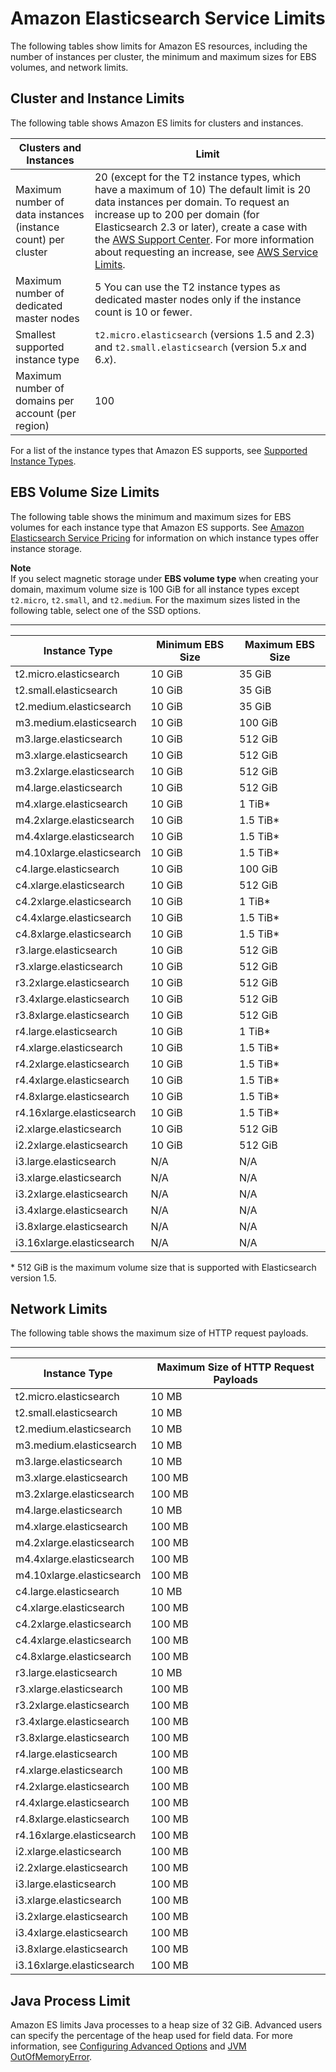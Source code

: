 # Amazon Elasticsearch Service Limits<a name="aes-limits"></a>

The following tables show limits for Amazon ES resources, including the number of instances per cluster, the minimum and maximum sizes for EBS volumes, and network limits\.

## Cluster and Instance Limits<a name="clusterresource"></a>

The following table shows Amazon ES limits for clusters and instances\.


| Clusters and Instances | Limit | 
| --- | --- | 
| Maximum number of data instances \(instance count\) per cluster | 20 \(except for the T2 instance types, which have a maximum of 10\)  The default limit is 20 data instances per domain\. To request an increase up to 200 per domain \(for Elasticsearch 2\.3 or later\), create a case with the [AWS Support Center](https://console.aws.amazon.com/support/home#/)\.  For more information about requesting an increase, see [AWS Service Limits](http://docs.aws.amazon.com/general/latest/gr/aws_service_limits.html)\.  | 
| Maximum number of dedicated master nodes | 5  You can use the T2 instance types as dedicated master nodes only if the instance count is 10 or fewer\.  | 
| Smallest supported instance type | `t2.micro.elasticsearch` \(versions 1\.5 and 2\.3\) and `t2.small.elasticsearch` \(version 5\.*x* and 6\.*x*\)\. | 
| Maximum number of domains per account \(per region\) | 100 | 

For a list of the instance types that Amazon ES supports, see [Supported Instance Types](aes-supported-instance-types.md)\.

## EBS Volume Size Limits<a name="ebsresource"></a>

The following table shows the minimum and maximum sizes for EBS volumes for each instance type that Amazon ES supports\. See [Amazon Elasticsearch Service Pricing](https://aws.amazon.com/elasticsearch-service/pricing/) for information on which instance types offer instance storage\.

**Note**  
If you select magnetic storage under **EBS volume type** when creating your domain, maximum volume size is 100 GiB for all instance types except `t2.micro`, `t2.small`, and `t2.medium`\. For the maximum sizes listed in the following table, select one of the SSD options\.


****  

| Instance Type | Minimum EBS Size | Maximum EBS Size | 
| --- | --- | --- | 
| t2\.micro\.elasticsearch | 10 GiB | 35 GiB | 
| t2\.small\.elasticsearch | 10 GiB | 35 GiB | 
| t2\.medium\.elasticsearch | 10 GiB | 35 GiB | 
| m3\.medium\.elasticsearch | 10 GiB | 100 GiB | 
| m3\.large\.elasticsearch | 10 GiB | 512 GiB | 
| m3\.xlarge\.elasticsearch | 10 GiB | 512 GiB | 
| m3\.2xlarge\.elasticsearch | 10 GiB | 512 GiB | 
| m4\.large\.elasticsearch | 10 GiB | 512 GiB | 
| m4\.xlarge\.elasticsearch | 10 GiB | 1 TiB\* | 
| m4\.2xlarge\.elasticsearch | 10 GiB | 1\.5 TiB\* | 
| m4\.4xlarge\.elasticsearch | 10 GiB | 1\.5 TiB\* | 
| m4\.10xlarge\.elasticsearch | 10 GiB | 1\.5 TiB\* | 
| c4\.large\.elasticsearch | 10 GiB | 100 GiB | 
| c4\.xlarge\.elasticsearch | 10 GiB | 512 GiB | 
| c4\.2xlarge\.elasticsearch | 10 GiB | 1 TiB\* | 
| c4\.4xlarge\.elasticsearch | 10 GiB | 1\.5 TiB\* | 
| c4\.8xlarge\.elasticsearch | 10 GiB | 1\.5 TiB\* | 
| r3\.large\.elasticsearch | 10 GiB | 512 GiB | 
| r3\.xlarge\.elasticsearch | 10 GiB | 512 GiB | 
| r3\.2xlarge\.elasticsearch | 10 GiB | 512 GiB | 
| r3\.4xlarge\.elasticsearch | 10 GiB | 512 GiB | 
| r3\.8xlarge\.elasticsearch | 10 GiB | 512 GiB | 
| r4\.large\.elasticsearch | 10 GiB | 1 TiB\* | 
| r4\.xlarge\.elasticsearch | 10 GiB | 1\.5 TiB\* | 
| r4\.2xlarge\.elasticsearch | 10 GiB | 1\.5 TiB\* | 
| r4\.4xlarge\.elasticsearch | 10 GiB | 1\.5 TiB\* | 
| r4\.8xlarge\.elasticsearch | 10 GiB | 1\.5 TiB\* | 
| r4\.16xlarge\.elasticsearch | 10 GiB | 1\.5 TiB\* | 
| i2\.xlarge\.elasticsearch | 10 GiB | 512 GiB | 
| i2\.2xlarge\.elasticsearch | 10 GiB | 512 GiB | 
| i3\.large\.elasticsearch  | N/A | N/A | 
| i3\.xlarge\.elasticsearch | N/A | N/A | 
| i3\.2xlarge\.elasticsearch | N/A | N/A | 
| i3\.4xlarge\.elasticsearch | N/A | N/A | 
| i3\.8xlarge\.elasticsearch | N/A | N/A | 
| i3\.16xlarge\.elasticsearch | N/A | N/A | 

\* 512 GiB is the maximum volume size that is supported with Elasticsearch version 1\.5\.

## Network Limits<a name="network-limits"></a>

The following table shows the maximum size of HTTP request payloads\.


****  

| Instance Type | Maximum Size of HTTP Request Payloads | 
| --- | --- | 
| t2\.micro\.elasticsearch | 10 MB | 
| t2\.small\.elasticsearch | 10 MB | 
| t2\.medium\.elasticsearch | 10 MB | 
| m3\.medium\.elasticsearch | 10 MB | 
| m3\.large\.elasticsearch | 10 MB | 
| m3\.xlarge\.elasticsearch | 100 MB | 
| m3\.2xlarge\.elasticsearch | 100 MB | 
| m4\.large\.elasticsearch | 10 MB | 
| m4\.xlarge\.elasticsearch | 100 MB | 
| m4\.2xlarge\.elasticsearch | 100 MB | 
| m4\.4xlarge\.elasticsearch | 100 MB | 
| m4\.10xlarge\.elasticsearch | 100 MB | 
| c4\.large\.elasticsearch | 10 MB | 
| c4\.xlarge\.elasticsearch | 100 MB | 
| c4\.2xlarge\.elasticsearch | 100 MB | 
| c4\.4xlarge\.elasticsearch | 100 MB | 
| c4\.8xlarge\.elasticsearch | 100 MB | 
| r3\.large\.elasticsearch | 10 MB | 
| r3\.xlarge\.elasticsearch | 100 MB | 
| r3\.2xlarge\.elasticsearch | 100 MB | 
| r3\.4xlarge\.elasticsearch | 100 MB | 
| r3\.8xlarge\.elasticsearch | 100 MB  | 
| r4\.large\.elasticsearch | 100 MB | 
| r4\.xlarge\.elasticsearch | 100 MB | 
| r4\.2xlarge\.elasticsearch | 100 MB | 
| r4\.4xlarge\.elasticsearch | 100 MB | 
| r4\.8xlarge\.elasticsearch | 100 MB | 
| r4\.16xlarge\.elasticsearch | 100 MB | 
| i2\.xlarge\.elasticsearch | 100 MB | 
| i2\.2xlarge\.elasticsearch | 100 MB | 
| i3\.large\.elasticsearch | 100 MB | 
| i3\.xlarge\.elasticsearch | 100 MB | 
| i3\.2xlarge\.elasticsearch | 100 MB | 
| i3\.4xlarge\.elasticsearch | 100 MB | 
| i3\.8xlarge\.elasticsearch | 100 MB | 
| i3\.16xlarge\.elasticsearch | 100 MB | 

## Java Process Limit<a name="aes-java-process-limit"></a>

Amazon ES limits Java processes to a heap size of 32 GiB\. Advanced users can specify the percentage of the heap used for field data\. For more information, see [Configuring Advanced Options](es-createupdatedomains.md#es-createdomain-configure-advanced-options) and [JVM OutOfMemoryError](aes-handling-errors.md#aes-handling-errors-jvm_out_of_memory_error)\.